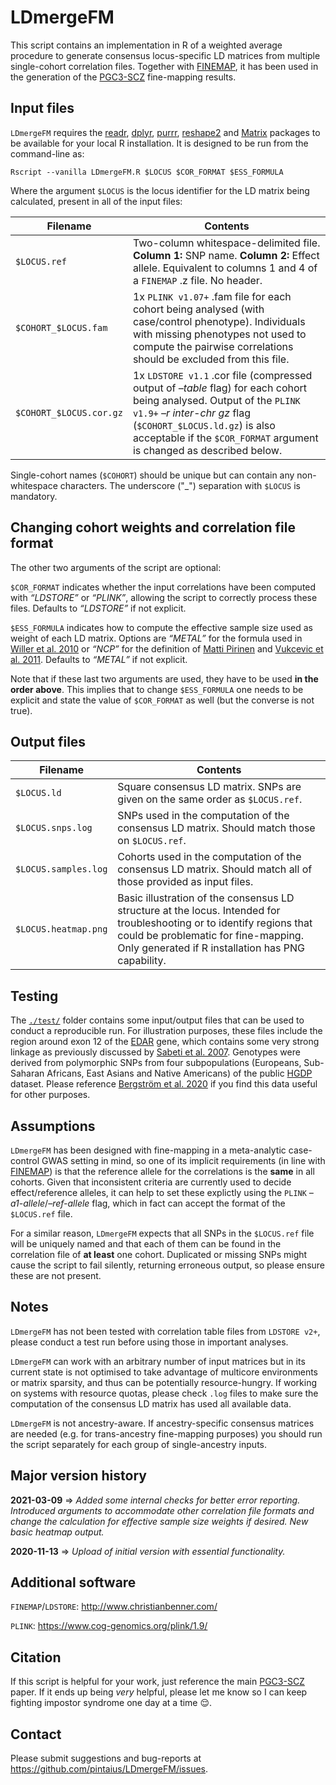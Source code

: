 
<!-- README.md is generated from README.Rmd. Please edit that file -->

# LDmergeFM

This script contains an implementation in R of a weighted average
procedure to generate consensus locus-specific LD matrices from multiple
single-cohort correlation files. Together with
[FINEMAP](https://doi.org/10.1093/bioinformatics/btw018), it has been
used in the generation of the
[PGC3-SCZ](https://doi.org/10.1101/2020.09.12.20192922) fine-mapping
results.

## Input files

`LDmergeFM` requires the
[readr](https://cran.r-project.org/web/packages/readr/index.html),
[dplyr](https://cran.r-project.org/web/packages/dplyr/index.html),
[purrr](https://cran.r-project.org/web/packages/purrr/index.html),
[reshape2](https://cran.r-project.org/web/packages/reshape2/index.html)
and [Matrix](https://cran.r-project.org/web/packages/Matrix/index.html)
packages to be available for your local R installation. It is designed
to be run from the command-line as:

    Rscript --vanilla LDmergeFM.R $LOCUS $COR_FORMAT $ESS_FORMULA 

Where the argument `$LOCUS` is the locus identifier for the LD matrix
being calculated, present in all of the input files:

| Filename                | Contents                                                                                                                                                                                                                                                     |
|-------------------------|--------------------------------------------------------------------------------------------------------------------------------------------------------------------------------------------------------------------------------------------------------------|
| `$LOCUS.ref`            | Two-column whitespace-delimited file. **Column 1:** SNP name. **Column 2:** Effect allele. Equivalent to columns 1 and 4 of a `FINEMAP` .z file. No header.                                                                                                  |
| `$COHORT_$LOCUS.fam`    | 1x `PLINK v1.07+` .fam file for each cohort being analysed (with case/control phenotype). Individuals with missing phenotypes not used to compute the pairwise correlations should be excluded from this file.                                               |
| `$COHORT_$LOCUS.cor.gz` | 1x `LDSTORE v1.1` .cor file (compressed output of *–table* flag) for each cohort being analysed. Output of the `PLINK v1.9+` *–r inter-chr gz* flag (`$COHORT_$LOCUS.ld.gz`) is also acceptable if the `$COR_FORMAT` argument is changed as described below. |

Single-cohort names (`$COHORT`) should be unique but can contain any
non-whitespace characters. The underscore ("\_") separation with
`$LOCUS` is mandatory.

## Changing cohort weights and correlation file format

The other two arguments of the script are optional:

`$COR_FORMAT` indicates whether the input correlations have been
computed with *“LDSTORE”* or *“PLINK”*, allowing the script to correctly
process these files. Defaults to *“LDSTORE”* if not explicit.

`$ESS_FORMULA` indicates how to compute the effective sample size used
as weight of each LD matrix. Options are *“METAL”* for the formula used
in [Willer et al. 2010](https://doi.org/10.1093/bioinformatics/btq340)
or *“NCP”* for the definition of [Matti
Pirinen](https://www.mv.helsinki.fi/home/mjxpirin/GWAS_course/material/GWAS3.html)
and [Vukcevic et al. 2011](https://doi.org/10.1002/gepi.20576). Defaults
to *“METAL”* if not explicit.

Note that if these last two arguments are used, they have to be used
**in the order above**. This implies that to change `$ESS_FORMULA` one
needs to be explicit and state the value of `$COR_FORMAT` as well (but
the converse is not true).

## Output files

| Filename             | Contents                                                                                                                                                                                                            |
|----------------------|---------------------------------------------------------------------------------------------------------------------------------------------------------------------------------------------------------------------|
| `$LOCUS.ld`          | Square consensus LD matrix. SNPs are given on the same order as `$LOCUS.ref`.                                                                                                                                       |
| `$LOCUS.snps.log`    | SNPs used in the computation of the consensus LD matrix. Should match those on `$LOCUS.ref`.                                                                                                                        |
| `$LOCUS.samples.log` | Cohorts used in the computation of the consensus LD matrix. Should match all of those provided as input files.                                                                                                      |
| `$LOCUS.heatmap.png` | Basic illustration of the consensus LD structure at the locus. Intended for troubleshooting or to identify regions that could be problematic for fine-mapping. Only generated if R installation has PNG capability. |

## Testing

The [`./test/`](test/) folder contains some input/output files that can
be used to conduct a reproducible run. For illustration purposes, these
files include the region around exon 12 of the
[EDAR](https://www.genecards.org/cgi-bin/carddisp.pl?gene=EDAR) gene,
which contains some very strong linkage as previously discussed by
[Sabeti et al. 2007](https://dx.doi.org/10.1038%2Fnature06250).
Genotypes were derived from polymorphic SNPs from four subpopulations
(Europeans, Sub-Saharan Africans, East Asians and Native Americans) of
the public
[HGDP](ftp://ngs.sanger.ac.uk/production/hgdp/hgdp_wgs.20190516/)
dataset. Please reference [Bergström et
al. 2020](https://dx.doi.org/10.1126/science.aay5012) if you find this
data useful for other purposes.

## Assumptions

`LDmergeFM` has been designed with fine-mapping in a meta-analytic
case-control GWAS setting in mind, so one of its implicit requirements
(in line with [FINEMAP](https://doi.org/10.1093/bioinformatics/btw018))
is that the reference allele for the correlations is the **same** in all
cohorts. Given that inconsistent criteria are currently used to decide
effect/reference alleles, it can help to set these explictly using the
`PLINK` *–a1-allele*/*–ref-allele* flag, which in fact can accept the
format of the `$LOCUS.ref` file.

For a similar reason, `LDmergeFM` expects that all SNPs in the
`$LOCUS.ref` file will be uniquely named and that each of them can be
found in the correlation file of **at least** one cohort. Duplicated or
missing SNPs might cause the script to fail silently, returning
erroneous output, so please ensure these are not present.

## Notes

`LDmergeFM` has not been tested with correlation table files from
`LDSTORE v2+`, please conduct a test run before using those in important
analyses.

`LDmergeFM` can work with an arbitrary number of input matrices but in
its current state is not optimised to take advantage of multicore
environments or matrix sparsity, and thus can be potentially
resource-hungry. If working on systems with resource quotas, please
check `.log` files to make sure the computation of the consensus LD
matrix has used all available data.

`LDmergeFM` is not ancestry-aware. If ancestry-specific consensus
matrices are needed (e.g. for trans-ancestry fine-mapping purposes) you
should run the script separately for each group of single-ancestry
inputs.

## Major version history

**2021-03-09** =&gt; *Added some internal checks for better error
reporting. Introduced arguments to accommodate other correlation file
formats and change the calculation for effective sample size weights if
desired. New basic heatmap output.*

**2020-11-13** =&gt; *Upload of initial version with essential
functionality.*

## Additional software

`FINEMAP`/`LDSTORE`: <http://www.christianbenner.com/>

`PLINK`: <https://www.cog-genomics.org/plink/1.9/>

## Citation

If this script is helpful for your work, just reference the main
[PGC3-SCZ](https://doi.org/10.1101/2020.09.12.20192922) paper. If it
ends up being *very* helpful, please let me know so I can keep fighting
impostor syndrome one day at a time :relieved:.

## Contact

Please submit suggestions and bug-reports at
<https://github.com/pintaius/LDmergeFM/issues>.
